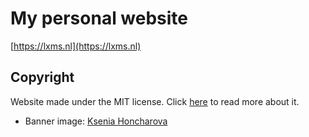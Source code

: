 # My personal website

[https://lxms.nl](https://lxms.nl)

## Copyright

Website made under the MIT license. Click [here](./LICENSE) to read more about it.

- Banner image: [Ksenia Honcharova](https://unsplash.com/photos/8xNW-kczAWk?utm_source=unsplash&utm_medium=referral&utm_content=creditShareLink)